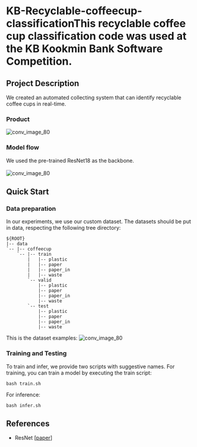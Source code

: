 # KB-Recyclable-coffeecup-classificationThis recyclable coffee cup classification code was used at the KB Kookmin Bank Software Competition. 
## Project Description
We created an automated collecting system that can identify recyclable coffee cups in real-time.
### Product
![conv_image_80](https://user-images.githubusercontent.com/76892271/200024668-6f8792c0-398d-4854-a30a-3077bcb037ca.png)

### Model flow
We used the pre-trained ResNet18 as the backbone.  
 <br/>
![conv_image_80](https://user-images.githubusercontent.com/76892271/200021532-f5956ae0-0060-48be-a561-a8222cd02dee.png)


## Quick Start
### Data preparation
In our experiments, we use our custom dataset. The datasets should be put in data, respecting the following tree directory:
```
${ROOT}
|-- data
`-- |-- coffeecup
    `-- |-- train
        |   |-- plastic
        |   |-- paper
        |   |-- paper_in
        |   |-- waste
        `-- valid
            |-- plastic
            |-- paper
            |-- paper_in
            |-- waste
        `-- test
            |-- plastic
            |-- paper
            |-- paper_in
            |-- waste
```
This is the dataset examples:
![conv_image_80](https://user-images.githubusercontent.com/76892271/200028376-0fc42439-e1c8-496e-a7ce-7f50916d6f7b.png)

### Training and Testing
To train and infer, we provide two scripts with suggestive names. For training, you can train a model by executing the train script:
```
bash train.sh
```
For inference:
```
bash infer.sh
```
## References
 * ResNet [[paper](https://www.cv-foundation.org/openaccess/content_cvpr_2016/papers/He_Deep_Residual_Learning_CVPR_2016_paper.pdf)]

